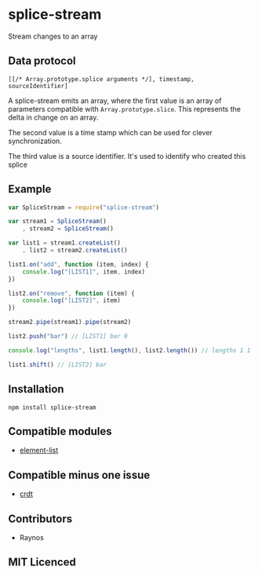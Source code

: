 # splice-stream

Stream changes to an array

## Data protocol

`[[/* Array.prototype.splice arguments */], timestamp, sourceIdentifier]`

A splice-stream emits an array, where the first value is an array of parameters compatible with `Array.prototype.slice`. This represents the delta in change on an array.

The second value is a time stamp which can be used for clever synchronization. 

The third value is a source identifier. It's used to identify who created this splice

## Example

``` js
var SpliceStream = require("splice-stream")

var stream1 = SpliceStream()
    , stream2 = SpliceStream()

var list1 = stream1.createList()
    , list2 = stream2.createList()

list1.on("add", function (item, index) {
    console.log("[LIST1]", item, index)
})

list2.on("remove", function (item) {
    console.log("[LIST2]", item)
})

stream2.pipe(stream1).pipe(stream2)

list2.push("bar") // [LIST1] bar 0

console.log("lengths", list1.length(), list2.length()) // lengths 1 1

list1.shift() // [LIST2] bar
```

## Installation

`npm install splice-stream`

## Compatible modules

 - [element-list][1]

## Compatible minus one issue

 - [crdt][2]

## Contributors

 - Raynos

## MIT Licenced

  [1]: https://github.com/Raynos/element-list
  [2]: https://github.com/dominictarr/crdt/issues/3